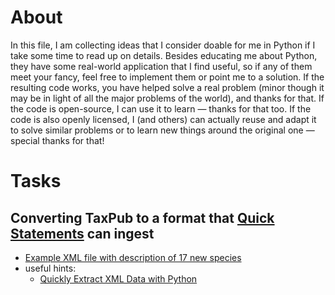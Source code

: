 # About
In this file, I am collecting ideas that I consider doable for me in Python if I take some time to read up on details. Besides educating me about Python, they have some real-world application that I find useful, so if any of them meet your fancy, feel free to implement them or point me to a solution. If the resulting code works, you have helped solve a real problem (minor though it may be in light of all the major problems of the world), and thanks for that. If the code is open-source, I can use it to learn &mdash; thanks for that too. If the code is also openly licensed, I (and others) can actually reuse and adapt it to solve similar problems or to learn new things around the original one &mdash; special thanks for that!

# Tasks
## Converting TaxPub to a format that [Quick Statements](http://tools.wmflabs.org/wikidata-todo/quick_statements.php) can ingest
* [Example XML file with description of 17 new species](http://phytokeys.pensoft.net/lib/ajax_srv/article_elements_srv.php?action=download_xml&item_id=5203)
* useful hints:
   * [Quickly Extract XML Data with Python](http://www.rdegges.com/quickly-extract-xml-data-with-python/)
